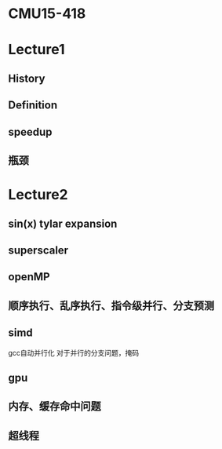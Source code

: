 # CMU15-418

# Lecture1

## History

## Definition

## speedup

## 瓶颈

# Lecture2

## sin(x) tylar expansion

## superscaler

## openMP

## 顺序执行、乱序执行、指令级并行、分支预测
## simd
gcc自动并行化
对于并行的分支问题，掩码
## gpu
## 内存、缓存命中问题
## 超线程









